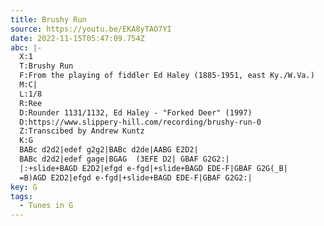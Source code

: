 ```yaml
---
title: Brushy Run
source: https://youtu.be/EKA8yTAO7YI
date: 2022-11-15T05:47:09.754Z
abc: |-
  X:1
  T:Brushy Run 
  F:From the playing of fiddler Ed Haley (1885-1951, east Ky./W.Va.)
  M:C|
  L:1/8
  R:Ree
  D:Rounder 1131/1132, Ed Haley - "Forked Deer" (1997)
  D:https://www.slippery-hill.com/recording/brushy-run-0
  Z:Transcibed by Andrew Kuntz
  K:G
  BABc d2d2|edef g2g2|BABc d2de|AABG E2D2|
  BABc d2d2|edef gage|BGAG  (3EFE D2| GBAF G2G2:|
  |:+slide+BAGD E2D2|efgd e-fgd|+slide+BAGD EDE-F|GBAF G2G(_B|
  =B)AGD E2D2|efgd e-fgd|+slide+BAGD EDE-F|GBAF G2G2:|
key: G
tags:
  - Tunes in G
---
```

